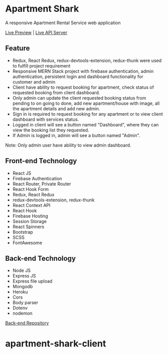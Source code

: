 # Apartment Shark

A responsive Apartment Rental Service web application

[Live Preview]() | [Live API Server](https://rocky-shelf-02632.herokuapp.com/)

## Feature

- Redux, React Redux, redux-devtools-extension, redux-thunk were used to fulfill project requirement
- Responsive MERN Stack project with firebase authentication, admin authentication, persistent login and dashboard functionality for customer and admin
- Client have ability to request booking for apartment, check status of requested booking from client dashboard.
- Only admin can update the client requested booking status from pending to on going to done, add new apartment/house with image, all the apartment details and add new admin.
- Sign in is required to request booking for any apartment or to view client dashboard with services status.
- Logged in client will see a button named "Dashboard", where they can view the booking list they requested.
- If Admin is logged in, admin will see a button named "Admin".

Note: Only admin user have ability to view admin dashboard.

## Front-end Technology

- React JS
- Firebase Authentication
- React Router, Private Router
- React Hook Form
- Redux, React Redux
- redux-devtools-extension, redux-thunk
- React Context API
- React Hook
- Firebase Hosting
- Session Storage
- React Spinners
- Bootstrap
- SCSS
- FontAwesome

## Back-end Technology

- Node JS
- Express JS
- Express file upload
- Mongodb
- Heroku
- Cors
- Body parser
- Dotenv
- nodemon

[Back-end Repository](https://github.com/forhadakbar/apartment-shark-server)

# apartment-shark-client
